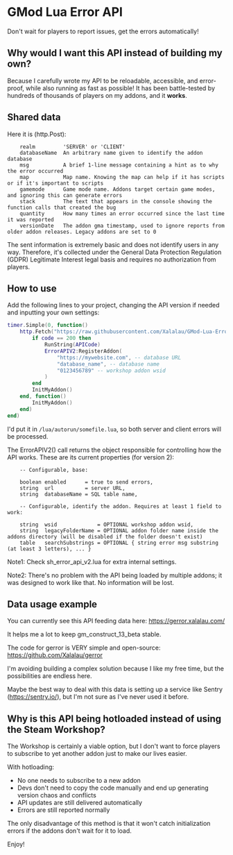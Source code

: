 # GMod Lua Error API

Don't wait for players to report issues, get the errors automatically!

## Why would I want this API instead of building my own?

Because I carefully wrote my API to be reloadable, accessible, and error-proof, while also running as fast as possible! It has been battle-tested by hundreds of thousands of players on my addons, and it **works**.

## Shared data

Here it is (http.Post):

```
    realm         'SERVER' or 'CLIENT'
    databaseName  An arbitrary name given to identify the addon database
    msg           A brief 1-line message containing a hint as to why the error occurred
    map           Map name. Knowing the map can help if it has scripts or if it's important to scripts
    gamemode      Game mode name. Addons target certain game modes, and ignoring this can generate errors
    stack         The text that appears in the console showing the function calls that created the bug
    quantity      How many times an error occurred since the last time it was reported
    versionDate   The addon gma timestamp, used to ignore reports from older addon releases. Legacy addons are set to 0
```

The sent information is extremely basic and does not identify users in any way. Therefore, it's collected under the General Data Protection Regulation (GDPR) Legitimate Interest legal basis and requires no authorization from players.

## How to use

Add the following lines to your project, changing the API version if needed and inputting your own settings:

```Lua
timer.Simple(0, function()
    http.Fetch("https://raw.githubusercontent.com/Xalalau/GMod-Lua-Error-API/main/sh_error_api_v2.lua", function(APICode, len, headers, code)
        if code == 200 then
            RunString(APICode)
            ErrorAPIV2:RegisterAddon(
                "https://mywebsite.com", -- database URL
                "database_name", -- database name
                "0123456789" -- workshop addon wsid
            )
        end
        InitMyAddon()
    end, function()
        InitMyAddon()
    end)
end)
```

I'd put it in ``/lua/autorun/somefile.lua``, so both server and client errors will be processed.

The ErrorAPIV2() call returns the object responsible for controlling how the API works. These are its current properties (for version 2):
```
    -- Configurable, base:

    boolean enabled      = true to send errors,
    string  url          = server URL,
    string  databaseName = SQL table name,

    -- Configurable, identify the addon. Requires at least 1 field to work:

    string  wsid             = OPTIONAL workshop addon wsid,
    string  legacyFolderName = OPTIONAL addon folder name inside the addons directory (will be disabled if the folder doesn't exist)
    table   searchSubstrings = OPTIONAL { string error msg substring (at least 3 letters), ... }
```

Note1: Check sh_error_api_v2.lua for extra internal settings.

Note2: There's no problem with the API being loaded by multiple addons; it was designed to work like that. No information will be lost.

## Data usage example

You can currently see this API feeding data here: https://gerror.xalalau.com/

It helps me a lot to keep gm_construct_13_beta stable.

The code for gerror is VERY simple and open-source: https://github.com/Xalalau/gerror

I'm avoiding building a complex solution because I like my free time, but the possibilities are endless here.

Maybe the best way to deal with this data is setting up a service like Sentry (https://sentry.io/), but I'm not sure as I've never used it before.

## Why is this API being hotloaded instead of using the Steam Workshop?

The Workshop is certainly a viable option, but I don't want to force players to subscribe to yet another addon just to make our lives easier.

With hotloading:
- No one needs to subscribe to a new addon
- Devs don't need to copy the code manually and end up generating version chaos and conflicts
- API updates are still delivered automatically
- Errors are still reported normally

The only disadvantage of this method is that it won't catch initialization errors if the addons don't wait for it to load.

Enjoy!

